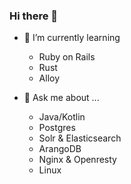### Hi there 👋

- 🌱 I’m currently learning
  - Ruby on Rails
  - Rust
  - Alloy

- 💬 Ask me about ...
  - Java/Kotlin
  - Postgres
  - Solr & Elasticsearch
  - ArangoDB
  - Nginx & Openresty
  - Linux

<!--
**rrampage/rrampage** is a ✨ _special_ ✨ repository because its `README.md` (this file) appears on your GitHub profile.

Here are some ideas to get you started:

- 🔭 I’m currently working on ...
- 🌱 I’m currently learning ...
- 👯 I’m looking to collaborate on ...
- 🤔 I’m looking for help with ...
- 💬 Ask me about ...
- 📫 How to reach me: ...
- 😄 Pronouns: ...
- ⚡ Fun fact: ...
-->
